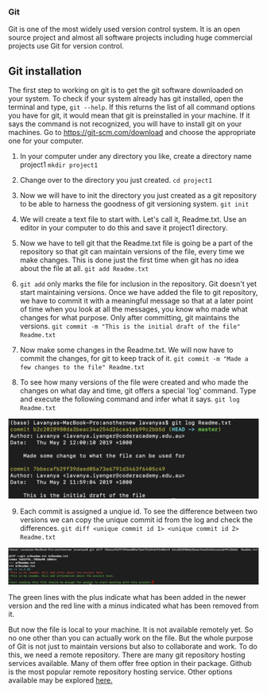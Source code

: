### Git
Git is one of the most widely used version control system. It is an open source project and almost all software projects including huge commercial projects use Git for version control.

## Git installation
The first step to working on git is to get the git software downloaded on your system. To check if your system already has git installed, open the terminal and type, `git --help`. If this returns the list of all command options you have for git, it would mean that git is preinstalled in your machine. If it says the command is not recognized, you will have to install git on your machines. 
Go to https://git-scm.com/download and choose the appropriate one for your computer. 

1. In your computer under any directory you like, create a directory name project1
`mkdir project1`

2. Change over to the directory you just created.
`cd project1`

3. Now we will have to init the directory you just created as a git repository to be able to harness the goodness of git versioning system.
`git init`

4. We will create a text file to start with. Let's call it, Readme.txt. Use an editor in your computer to do this and save it project1 directory. 

5. Now we have to tell git that the Readme.txt file is going be a part of the repository so that git can maintain versions of the file, every time we make changes. This is done just the first time when git has no idea about the file at all. 
`git add Readme.txt`

6. `git add` only marks the file for inclusion in the repository. Git doesn't yet start maintaining versions. Once we have added the file to git repository, we have to commit it with a meaningful message so that at a later point of time when you look at all the messages, you know who made what changes for what purpose. Only after committing, git maintains the versions. 
`git commit -m "This is the initial draft of the file" Readme.txt`

7. Now make some changes in the Readme.txt. We will now have to commit the changes, for git to keep track of it.
`git commit -m "Made a few changes to the file" Readme.txt`

8. To see how many versions of the file were created and who made the changes on what day and time, git offers a special 'log' command. Type and execute the following command and infer what it says.
`git log Readme.txt`

![GitLog](gitlog.png)

9. Each commit is assigned a unqiue id. To see the difference between two versions we can copy the unique commit id from the log and check the differences. 
`git diff <unique commit id 1> <unique commit id 2> Readme.txt`

![Gitdiff](gitdiff.png)

   The green lines with the plus indicate what has been added in the newer version and the red line with a minus indicated what has been removed from it.

But now the file is local to your machine. It is not available remotely yet. So no one other than you can actually work on the file. But the whole purpose of Git is not just to maintain versions but also to collaborate and work. To do this, we need a remote repository. There are many git repository hosting services available. Many of them offer free option in their package. Github is the most popular remote repository hosting service. Other options available may be explored [here.](https://itsfoss.com/github-alternatives/)








